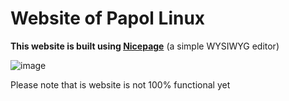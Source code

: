 # Website of Papol Linux

**This website is built using [Nicepage](https://nicepage.com/)** (a simple WYSIWYG editor)

![image](https://user-images.githubusercontent.com/36286877/200993552-0965b88e-c177-4b28-8578-b55cc69464fd.png)

Please note that is website is not 100% functional yet